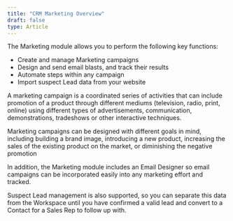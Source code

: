 ```yaml
---
title: "CRM Marketing Overview"
draft: false
type: Article
---
```




The Marketing module allows you to perform the following key functions: 
* Create and manage Marketing campaigns
* Design and send email blasts, and track their results   
* Automate steps within any campaign
* Import suspect Lead   data from your website

A marketing campaign is a coordinated series of activities that can include promotion of a product through different mediums (television, radio, print, online) using different types of advertisements, communication, demonstrations, tradeshows or other interactive techniques.

Marketing campaigns can be designed with different goals in mind, including building a brand image, introducing a new product, increasing the sales   of the existing product on the market, or diminishing the negative    promotion

In addition, the Marketing module includes an Email Designer   so email campaigns can be incorporated easily into any marketing effort and tracked.

Suspect Lead management is also supported, so you can separate this data from the Workspace until you have confirmed a valid lead and convert to a Contact for a Sales Rep to follow up with.

